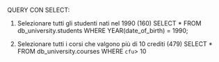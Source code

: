 QUERY CON SELECT:
1. Selezionare tutti gli studenti nati nel 1990 (160)
SELECT *
FROM db_university.students
WHERE YEAR(date_of_birth) = 1990;

2. Selezionare tutti i corsi che valgono più di 10 crediti (479)
SELECT * 
FROM db_university.courses
WHERE `cfu`> 10

